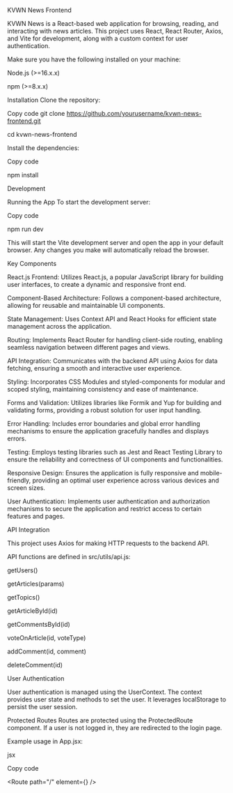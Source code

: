 KVWN News Frontend

KVWN News is a React-based web application for browsing, reading, and interacting with news articles. This project uses React, React Router, Axios, and Vite for development, along with a custom context for user authentication.


Make sure you have the following installed on your machine:

Node.js (>=16.x.x)

npm (>=8.x.x)


Installation
Clone the repository:

Copy code
git clone https://github.com/yourusername/kvwn-news-frontend.git

cd kvwn-news-frontend


Install the dependencies:

Copy code

npm install

Development


Running the App
To start the development server:

Copy code

npm run dev

This will start the Vite development server and open the app in your default browser. Any changes you make will automatically reload the browser.


Key Components

React.js Frontend: Utilizes React.js, a popular JavaScript library for building user interfaces, to create a dynamic and responsive front end.

Component-Based Architecture: Follows a component-based architecture, allowing for reusable and maintainable UI components.

State Management: Uses Context API and React Hooks for efficient state management across the application.

Routing: Implements React Router for handling client-side routing, enabling seamless navigation between different pages and views.

API Integration: Communicates with the backend API using Axios for data fetching, ensuring a smooth and interactive user experience.

Styling: Incorporates CSS Modules and styled-components for modular and scoped styling, maintaining consistency and ease of maintenance.

Forms and Validation: Utilizes libraries like Formik and Yup for building and validating forms, providing a robust solution for user input handling.

Error Handling: Includes error boundaries and global error handling mechanisms to ensure the application gracefully handles and displays errors.

Testing: Employs testing libraries such as Jest and React Testing Library to ensure the reliability and correctness of UI components and functionalities.

Responsive Design: Ensures the application is fully responsive and mobile-friendly, providing an optimal user experience across various devices and screen sizes.

User Authentication: Implements user authentication and authorization mechanisms to secure the application and restrict access to certain features and pages.


API Integration

This project uses Axios for making HTTP requests to the backend API.

API functions are defined in src/utils/api.js:

getUsers()

getArticles(params)

getTopics()

getArticleById(id)

getCommentsById(id)

voteOnArticle(id, voteType)

addComment(id, comment)

deleteComment(id)

User Authentication

User authentication is managed using the UserContext. The context provides user state and methods to set the user. It leverages localStorage to persist the user session.


Protected Routes
Routes are protected using the ProtectedRoute component. If a user is not logged in, they are redirected to the login page.


Example usage in App.jsx:

jsx

Copy code

<Route path="/" element={<ProtectedRoute><Home /></ProtectedRoute>} />


